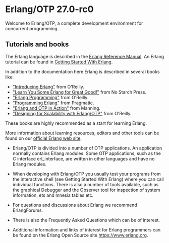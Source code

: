 # Erlang/OTP 27.0-rc0

Welcome to Erlang/OTP, a complete development environment for concurrent programming.

## Tutorials and books

The Erlang language is described in the [Erlang Reference Manual](system/reference_manual/index.html). An Erlang tutorial can be found in [Getting Started With Erlang](system/getting_started/index.html).

In addition to the documentation here Erlang is described in several books like:

* ["Introducing Erlang"][1] from O'Reilly.
* ["Learn You Some Erlang for Great Good!"][2] from No Starch Press.
* ["Erlang Programming"][3] from O'Reilly.
* ["Programming Erlang"][4] from Pragmatic.
* ["Erlang and OTP in Action"][5] from Manning.
* ["Designing for Scalability with Erlang/OTP"][6] from O'Reilly.

These books are highly recommended as a start for learning Erlang.

More information about learning resources, editors and other tools can be found on our [official Erlang web site](https://erlang.org/community).

* Erlang/OTP is divided into a number of OTP applications. An application normally contains Erlang modules. Some OTP applications, such as the C interface erl_interface, are written in other languages and have no Erlang modules.

* When developing with Erlang/OTP you usually test your programs from the interactive shell (see Getting Started With Erlang) where you can call individual functions. There is also a number of tools available, such as the graphical Debugger and the Observer tool for inspection of system information, ets and mnesia tables etc.
* For questions and discussions about Erlang we recommend ErlangForums.
* There is also the Frequently Asked Questions which can be of interest.
* Additional information and links of interest for Erlang programmers can be found on the Erlang Open Source site https://www.erlang.org.

[1]: https://www.oreilly.com/library/view/introducing-erlang-2nd/9781491973363
[2]: https://www.nostarch.com/erlang
[3]: https://oreilly.com/catalog/9780596518189
[4]: https://www.pragprog.com/book/jaerlang2/programming-erlang
[5]: https://www.manning.com/logan
[6]: https://shop.oreilly.com/product/0636920024149.do
